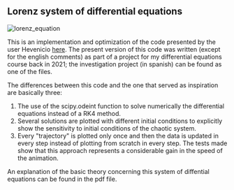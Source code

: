 
## Lorenz system of differential equations

![lorenz_equation](https://user-images.githubusercontent.com/30398083/224520920-75dc68df-0305-4538-b344-e6450cf83683.gif)

This is an implementation and optimization of the code presented by the user Hevenicio [here](https://github.com/Hevenicio/3D-Lorenz-Attractor-simulation-with-python). The present version of this code was written (except for the english comments) as part of a project for my differential equations course back in 2021; the investigation project (in spanish) can be found as one of the files.

The differences between this code and the one that served as inspiration are basically three:
1. The use of the scipy.odeint function to solve numerically the differential equations instead of a RK4 method.
2. Several solutions are plotted with different initial conditions to explicitly show the sensitivity to initial conditions of the chaotic system.
3. Every "trajectory" is plotted only once and then the data is updated in every step instead of plotting from scratch in every step. The tests made show that this approach represents a considerable gain in the speed of the animation.

An explanation of the basic theory concerning this system of diffential equations can be found in the pdf file.
